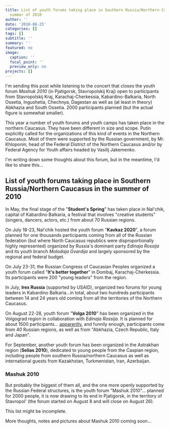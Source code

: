 ```yaml
---
title: List of youth forums taking place in Southern Russia/Northern Caucasus in the
  summer of 2010
author: ''
date: '2010-08-25'
categories: []
tags: []
subtitle: ''
summary: ''
featured: no
image:
  caption: ''
  focal_point: ''
  preview_only: no
projects: []
---
```


I'm sending this post while listening to the concert that closes the youth forum *Mashuk 2010* (in Pjatigorsk, Stavropolskij Kraj) open to participants from Stavropolskij Kraj, Karachaj-Cherkessia, Kabardino-Balkaria, North Ossetia, Ingushetia, Chechnya, Dagestan as well as (at least in theory) Abkhazia and South Ossetia. 2000 participants planned (but the actual figure is somewhat smaller).

This year a number of youth forums and youth camps has taken place in the northern Caucasus. They have been different in size and scope. Putin explicitly called for the organizations of this kind of events in the Northern Caucasus. Most of them were supported by the Russian government, by Mr. Khloponin, head of the Federal District of the Northern Caucasus and/or by Federal Agency for Youth affairs headed by Vasilij Jakemenko.

I'm writing down some thoughts about this forum, but in the meantime, I'd like to share this...

List of youth forums taking place in Southern Russia/Northern Caucasus in the summer of 2010
--------------------------------------------------------------------------------------------

In May, the final stage of the "**Student's Spring**" has taken place in Nal'chik, capital of Kabardino Balkaria, a festival that involves "creative students" (singers, dancers, actors, etc.) from about 70 Russian regions.

On July 18-23, Nal'chik hosted the youth forum "**Kavkaz 2020**", a forum planned for one thousands participants coming from all of the Russian federation (but where North Caucasus republics were disproportionally highly represented) organized by Russia's dominant party *Edinaja Rossija* and its youth branch *Molodaja Gvardija* and largely sponsored by the regional and federal budget.

On July 23-31, the Russian Congress of Caucasian Peoples organized a youth forum called "**It's better together**" in Dombaj, Karachaj-Cherkessia. Its participants were 200 "young leaders" from the region.

In July, **Irex Russia** (supported by USAID), organized two forums for young leaders in Kabardino Balkaria...in total, about two hundreds participants between 14 and 24 years old coming from all the territories of the Northern Caucasus.

On August 22-28, youth forum "**Volga 2010**" has been organized in the Volgograd region in collaboration with *Edinaja Rossija*. It is planned for about 1500 participants... [apparently](http://smd34.ru/index.php?option=com_content&view=article&id=195:-l-2010r&catid=39:2010-03-15-07-03-33&Itemid=1), and funnily enough, participants come from 40 Russian regions, as well as from "Abkhazia, Czech Republic, Italy and Japan".

For September, another youth forum has been organized in the Astrakhan region (**Selias 2010**), dedicated to young people from the Caspian region, including people from southern Russia/northern Caucasus as well as international guests from Kazakhstan, Turkmenistan, Iran, Azerbaijan.

### Mashuk 2010

But probably the biggest of them all, and the one more openly supported by the Russian Federal structures, is the youth forum "Mashuk 2010"... planned for 2000 people, it is now drawing to its end in Pjatigorsk, in the territory of Stavropol' (the forum started on August 8 and will close on August 26).

This list might be incomplete.

More thoughts, notes and pictures about Mashuk 2010 coming soon...
